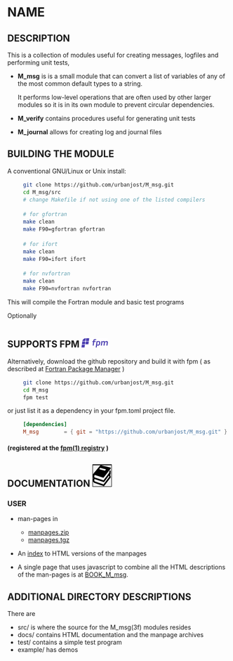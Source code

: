 # NAME

## DESCRIPTION
This is a collection of modules useful for creating messages, logfiles and
performing unit tests, 

 + **M_msg** is is a small module that can convert a list of variables of any of
   the most common default types to a string.

   It performs low-level operations that are often used by other larger
   modules so it is in its own module to prevent circular dependencies.

 + **M_verify** contains procedures useful for generating unit tests

 + **M_journal** allows for creating log and journal files


## BUILDING THE MODULE
A conventional GNU/Linux or Unix install:

```bash
     git clone https://github.com/urbanjost/M_msg.git
     cd M_msg/src
     # change Makefile if not using one of the listed compilers
     
     # for gfortran
     make clean
     make F90=gfortran gfortran
     
     # for ifort
     make clean
     make F90=ifort ifort

     # for nvfortran
     make clean
     make F90=nvfortran nvfortran
```
This will compile the Fortran module and basic test
programs 

Optionally
```bash
```

## SUPPORTS FPM ![fpm](docs/images/fpm_logo.gif)

Alternatively, download the github repository and
build it with fpm ( as described at [Fortran Package
Manager](https://github.com/fortran-lang/fpm) )

```bash
     git clone https://github.com/urbanjost/M_msg.git
     cd M_msg
     fpm test
```

or just list it as a dependency in your fpm.toml project file.

```toml
     [dependencies]
     M_msg        = { git = "https://github.com/urbanjost/M_msg.git" }
```

#### (registered at the [fpm(1) registry](https://github.com/fortran-lang/fpm-registry) )

## DOCUMENTATION   ![docs](docs/images/docs.gif)
### USER
   
 - man-pages in 
    + [manpages.zip](https://urbanjost.github.io/M_msg/manpages.zip) 
    + [manpages.tgz](https://urbanjost.github.io/M_msg/manpages.tgz) 

 - An [index](https://urbanjost.github.io/M_msg/man3.html) to HTML versions
   of the manpages 

 - A single page that uses javascript to combine all the HTML descriptions
   of the man-pages is at
   [BOOK_M_msg](https://urbanjost.github.io/M_msg/BOOK_M_msg.html).

## ADDITIONAL DIRECTORY DESCRIPTIONS
There are 

   - src/ is where the source for the M_msg(3f) modules resides 
   - docs/ contains HTML documentation and the manpage archives 
   - test/ contains a simple test program 
   - example/ has demos

